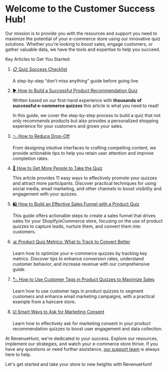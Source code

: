 # Welcome to the Customer Success Hub!

Our mission is to provide you with the resources and support you need to maximize the potential of your e-commerce store using our innovative quiz solutions. Whether you're looking to boost sales, engage customers, or gather valuable data, we have the tools and expertise to help you succeed.

Key Articles to Get You Started:

1. [📋 Quiz Success Checklist](/customer-success/quiz-setup-checklist/)

    A step-by-step “don’t miss anything” guide before going live.

2. [▶️ How to Build a Successful Product Recommendation Quiz](/customer-success/how-to-build-succesful-quiz/)

    Written based on our first-hand experience with **thousands of successful e-commerce quizzes** this article is what you need to read!

    In this guide, we cover the step-by-step process to build a quiz that not only recommends products but also provides a personalized shopping experience for your customers and grows your sales.

3. [📉 How to Reduce Drop-Off](/customer-success/reduce-dropoff/)

    From designing intuitive interfaces to crafting compelling content, we provide actionable tips to help you retain user attention and improve completion rates.

4. [👥 How to Get More People to Take the Quiz](/customer-success/how-to-get-more-quiz-engagement.md/)

    This article provides 11 easy ways to effectively promote your quizzes and attract more participants. Discover practical techniques for using social media, email marketing, and other channels to boost visibility and engagement with your quizzes.

5. [🛍️ How to Build an Effective Sales Funnel with a Product Quiz](https://revenuehunt.com/build-sales-funnel-shopify-store/)

    This guide offers actionable steps to create a sales funnel that drives sales for your Shopify/eCommerce store, focusing on the use of product quizzes to capture leads, nurture them, and convert them into customers.

6. [📊 Product Quiz Metrics: What to Track to Convert Better](https://revenuehunt.com/product-quiz-metrics-what-to-track-to-convert-better/)

    Learn how to optimize your e-commerce quizzes by tracking key metrics. Discover tips to enhance conversion rates, understand customer behavior, and increase revenue with our comprehensive guide.

7. [🏷️ How to Use Customer Tags in Product Quizzes to Maximize Sales](https://revenuehunt.com/how-to-use-customer-tags-in-product-quizzes-to-maximize-sales/)

    Learn how to use customer tags in product quizzes to segment customers and enhance email marketing campaigns, with a practical example from a haircare store.

8. [☑️ Smart Ways to Ask for Marketing Consent](https://revenuehunt.com/smart-ways-to-ask-for-marketing-data-processing-consent-in-your-product-recommendation-quiz/)

    Learn how to effectively ask for marketing consent in your product recommendation quizzes to boost user engagement and data collection.

At RevenueHunt, we're dedicated to your success. Explore our resources, implement our strategies, and watch your e-commerce store thrive. If you have any questions or need further assistance, [our support team](/how-to-guides/contact-customer-support/) is always here to help.

Let's get started and take your store to new heights with RevenueHunt!